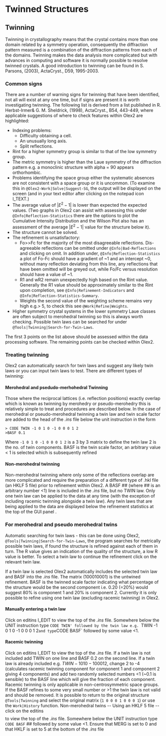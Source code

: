 # Twinned Structures

## Twinning
Twinning in crystallography means that the crystal contains more than one domain related by a symmetry operation, consequently the diffraction pattern measured is a combination of the diffraction patterns from each of the domains. Twinning makes the data analysis more complicated but with advances in computing and software it is normally possible to resolve twinned crystals. A good introduction to twinning can be found in S. Parsons, (2003), ActaCryst., D59, 1995-2003.

### Common signs
There are a number of warning signs for twinning that have been identified, not all will exist at any one time, but if signs are present it is worth investigating twinning. The following list is derived from a list published in R. Herbst-Irmer& G. M. Sheldrick, (1998), ActaCryst., B54, 443-449, where applicable suggestions of where to check features within Olex2 are highlighted: 

- Indexing problems:
    - Difficulty obtaining a cell.
    - An unusually long axis.
    - Split reflections.
- Rint for a higher symmetry group is similar to that of the low symmetry group.
- The metric symmetry is higher than the Laue symmetry of the diffraction pattern e.g. a monoclinic structure with alpha = 90 appears orthorhombic.
- Problems identifying the space group either the systematic absences are not consistent with a space group or it is uncommon. (To examine this in `@Olex2-Work|Solve|Suggest-SG`, the output will be displayed on the screen (and in your text editor after clicking on the notepad icon I_TEXT.) 
- The average value of $|E^{2}-1|$ is lower than expected the expected values. (Two graphs in Olex2 can assist with assessing this under `@Info|Reflection-Statistics` there are the options to plot the Cumulative Intensity Distribution and the Wilson Plot also has an assessment of the average $|E^{2}-1|$ value for the structure below it).
- The structure cannot be solved.
- The refinement is unsatisfactory:
    - Fo>>Fc for the majority of the most disagreeable reflections. Dis-agreeable reflections can be omitted under `@Info|Bad-Reflections` and clicking on omit. In addition under, `@Info|Reflection-Statistics` a plot of Fo-Fc should have a gradient of ~1 and an intercept ~0, without many reflection deviating from this line, any reflections that have been omitted will be greyed out, while Fo/Fc versus resolution should have a value of ~1.
    - R1 and wR2 remain unexpectedly high based on the Rint value. Generally the R1 value should be approximately similar to the Rint upon completion, see `@Info|Refinement-Indicators` and `@Info|Reflection-Statistics-Summary`.
    - Weights the second value of the weighting scheme remains very high e.g.> 5, to check this see `@Work|Refine|Weights`.
- Higher symmetry crystal systems in the lower symmetry Laue classes are often subject to merohedral twinning so this is always worth checking. Possible twin laws can be searched for under `@Tools|Twinning|Search-for-Twin-Laws`.

The first 3 points on the list above should be assessed within the data processing software. The remaining points can be checked within Olex2.

### Treating twinning
Olex2 can automatically search for twin laws and suggest any likely twin laws or you can input twin laws to test. There are different types of twinning:

#### Merohedral and psedudo-merhohedral Twinning
Those where the reciprocal lattices (i.e. reflection positions) exactly overlap which is known as twinning by merohedry or pseudo-merohedry this is relatively simple to treat and procedures are described below. In the case of merohedral or pseudo-merohedral twinning a twin law and twin scale factor are added to the head of the *.ins* file below the unit instruction in the form

    > CODE TWIN -1 0 1 0 -1 0 0 0 1 2
    >BASF 0.1

Where `-1 0 1 0 -1 0 0 0 1 2` is a 3 by 3 matrix to define the twin law 2 is the no. of twin components. BASF is the twin scale factor, an arbitrary value < 1 is selected which is subsequently refined

#### Non-merohedral twinning
Non-merohedral twinning where only some of the reflections overlap are more complicated and require the preparation of a different type of .hkl file (an HKLF 5 file) prior to refinement within Olex2. A BASF ## (where ## is an arbitrary number <1) line is included in the *.ins* file, but no TWIN law.
Only one twin law can be applied to the data at any time (with the exception of including racemic twinning alongside a twin law). Any twin laws that are being applied to the data are displayed below the refinement statistics at the top of the GUI panel .

### For merohedral and pseudo merohedral twins
Automatic searching for twin laws - this can be done using Olex2, `@Tools|Twinning|Search-for-Twin-Laws`, the program searches for metrically possible twin laws, if found the structure is refined against each of them in turn. The R value gives an indication of the quality of the structure, a low R value is better. To select a twin law to continue the refinement click on the relevant twin law.

If a twin law is selected Olex2 automatically includes the selected twin law and BASF into the *.ins* file. The matrix ($1 0 0 0 1 0 0 0 1$) is the untwined refinement. BASF is the twinned scale factor indicating what percentage of the structure would be the second component i.e. 0.20 (=20%) would suggest 80% is component 1 and 20% is component 2. Currently it is only possible to refine using one twin law (excluding racemic twinning) in Olex2.

#### Manually entering a twin law
Click on editins I_EDIT to view the top of the *.ins* file. Somewhere below the UNIT instruction type `CODE TWIN' followed by the twin law e.g. `TWIN -1 0 1 0 -1 0 0 0 1 2` and type `CODE BASF` followed by some value <1. 

#### Racemic twinning
Click on editins I_EDIT to view the top of the *.ins* file. If a twin law is not included add TWIN on one line and BASF 0.2 on the second line. If a twin law is already included e.g. $TWIN -1 0 1 0 -1 0 0 0 1 2$, change 2 to -4 (calculates racemic twinning component for component 1 and component 2 giving 4 components) and add two randomly selected numbers <1 (~0.1 is sensible) to the BASF line which will give the fraction of each component.
Racemic twinning is only applicable in non-centrosymmetric space groups. If the BASF refines to some very small number or >1 the twin law is not valid and should be removed. It is possible to return to the original structure `@Tools|Twinning` and select the original matrix (`1 0 0 0 1 0 0 0 1`) or use the `Work|History` function.
Non-merohedral twins -- Using an HKLF 5 file -- click on the editins $$$$  to view the top of the *.ins* file. Somewhere below the UNIT instruction type `CODE BASF` ## followed by some value <1. Ensure that MERG is set to 0 and that HKLF is set to 5 at the bottom of the *.ins* file